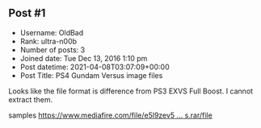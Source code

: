 ## Post #1
- Username: OldBad
- Rank: ultra-n00b
- Number of posts: 3
- Joined date: Tue Dec 13, 2016 1:10 pm
- Post datetime: 2021-04-08T03:07:09+00:00
- Post Title: PS4 Gundam Versus image files

Looks like the file format is difference from PS3 EXVS Full Boost. I cannot extract them.



samples
[https://www.mediafire.com/file/e5l9zev5 ... s.rar/file](https://www.mediafire.com/file/e5l9zev5u7k9mu1/gundamversus_samples.rar/file)
